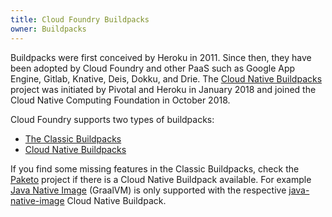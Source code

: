 ```yaml
---
title: Cloud Foundry Buildpacks
owner: Buildpacks
---
```


Buildpacks were first conceived by Heroku in 2011. Since then, they have been adopted by Cloud Foundry and other PaaS such as Google App Engine, Gitlab, Knative, Deis, Dokku, and Drie. The [Cloud Native Buildpacks](https://buildpacks.io/) project was initiated by Pivotal and Heroku in January 2018 and joined the Cloud Native Computing Foundation in October 2018.

Cloud Foundry supports two types of buildpacks:

- [The Classic Buildpacks](./classic.html)
- [Cloud Native Buildpacks](./cnb/index.html)

If you find some missing features in the Classic Buildpacks, check the [Paketo](https://paketo.io/) project if there is a Cloud Native Buildpack available. For example [Java Native Image](https://www.graalvm.org/latest/reference-manual/native-image/) (GraalVM) is only supported with the respective [java-native-image](https://github.com/paketo-buildpacks/java-native-image) Cloud Native Buildpack.
